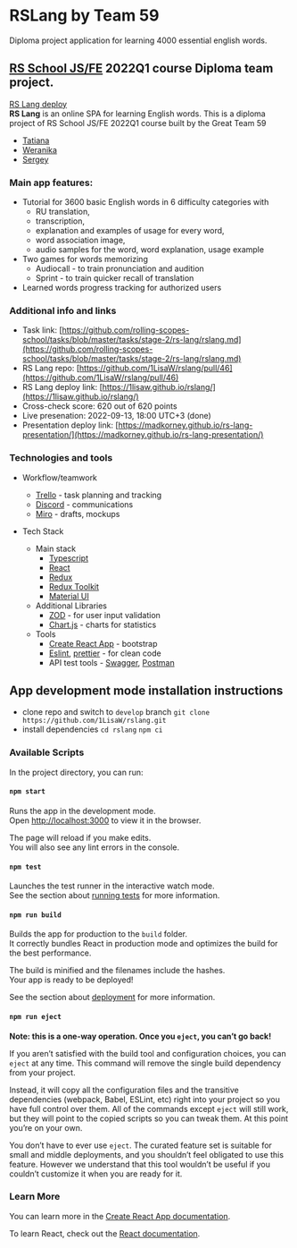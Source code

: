 # RSLang by Team 59
Diploma project application for learning 4000 essential english words.

## [RS School JS/FE](https://rs.school/js/) 2022Q1 course Diploma team project.
[RS Lang deploy](https://1lisaw.github.io/rslang/)  
**RS Lang** is an online SPA for learning English words. This is a diploma project of RS School JS/FE 2022Q1 course built by the Great Team 59 
- [Tatiana](https://github.com/1lisaw)
- [Weranika](https://github.com/Weranika)
- [Sergey](https://github.com/madkorney)

### Main app features:
- Tutorial for 3600 basic English words in 6 difficulty categories with 
  - RU translation, 
  - transcription, 
  - explanation and examples of usage for every word,
  - word association image,
  - audio samples for the word, word explanation, usage example
- Two games for words memorizing 
  - Audiocall - to train pronunciation and audition
  - Sprint - to train quicker recall of translation
- Learned words progress tracking for authorized users


### Additional info and links
- Task link: [https://github.com/rolling-scopes-school/tasks/blob/master/tasks/stage-2/rs-lang/rslang.md](https://github.com/rolling-scopes-school/tasks/blob/master/tasks/stage-2/rs-lang/rslang.md)  
- RS Lang repo: [https://github.com/1LisaW/rslang/pull/46](https://github.com/1LisaW/rslang/pull/46)  
- RS Lang deploy link: [https://1lisaw.github.io/rslang/](https://1lisaw.github.io/rslang/)  
- Cross-check score: 620 out of 620 points  
- Live presenation: 2022-09-13, 18:00 UTC+3  (done)
- Presentation deploy link: [https://madkorney.github.io/rs-lang-presentation/](https://madkorney.github.io/rs-lang-presentation/) 

### Technologies and tools
- Workflow/teamwork
  - [Trello](https://trello.com/) - task planning and tracking 
  - [Discord](https://discord.com/) - communications 
  - [Miro](https://miro.com/) - drafts, mockups 

- Tech Stack
  - Main stack
    - [Typescript](https://www.typescriptlang.org/)
    - [React](https://reactjs.org/)
    - [Redux](https://redux.js.org/)
    - [Redux Toolkit](https://redux-toolkit.js.org/)
    - [Material UI](https://mui.com/)
  - Additional Libraries
    - [ZOD](https://www.npmjs.com/package/zod) - for user input validation
    - [Chart.js](https://www.chartjs.org/) - charts for statistics
  - Tools
    - [Create React App](https://github.com/facebook/create-react-app) - bootstrap
    - [Eslint](https://eslint.org/), [prettier](https://prettier.io/) - for clean code
    - API test tools - [Swagger](https://swagger.io/), [Postman](https://www.postman.com/)


## App development mode installation instructions
- clone repo and switch to `develop` branch
`git clone https://github.com/1LisaW/rslang.git`
- install dependencies
`cd rslang`
`npm ci`

### Available Scripts

In the project directory, you can run:
#### `npm start`

Runs the app in the development mode.\
Open [http://localhost:3000](http://localhost:3000) to view it in the browser.

The page will reload if you make edits.\
You will also see any lint errors in the console.

#### `npm test`

Launches the test runner in the interactive watch mode.\
See the section about [running tests](https://facebook.github.io/create-react-app/docs/running-tests) for more information.

#### `npm run build`

Builds the app for production to the `build` folder.\
It correctly bundles React in production mode and optimizes the build for the best performance.

The build is minified and the filenames include the hashes.\
Your app is ready to be deployed!

See the section about [deployment](https://facebook.github.io/create-react-app/docs/deployment) for more information.

#### `npm run eject`

**Note: this is a one-way operation. Once you `eject`, you can’t go back!**

If you aren’t satisfied with the build tool and configuration choices, you can `eject` at any time. This command will remove the single build dependency from your project.

Instead, it will copy all the configuration files and the transitive dependencies (webpack, Babel, ESLint, etc) right into your project so you have full control over them. All of the commands except `eject` will still work, but they will point to the copied scripts so you can tweak them. At this point you’re on your own.

You don’t have to ever use `eject`. The curated feature set is suitable for small and middle deployments, and you shouldn’t feel obligated to use this feature. However we understand that this tool wouldn’t be useful if you couldn’t customize it when you are ready for it.

### Learn More

You can learn more in the [Create React App documentation](https://facebook.github.io/create-react-app/docs/getting-started).

To learn React, check out the [React documentation](https://reactjs.org/).
